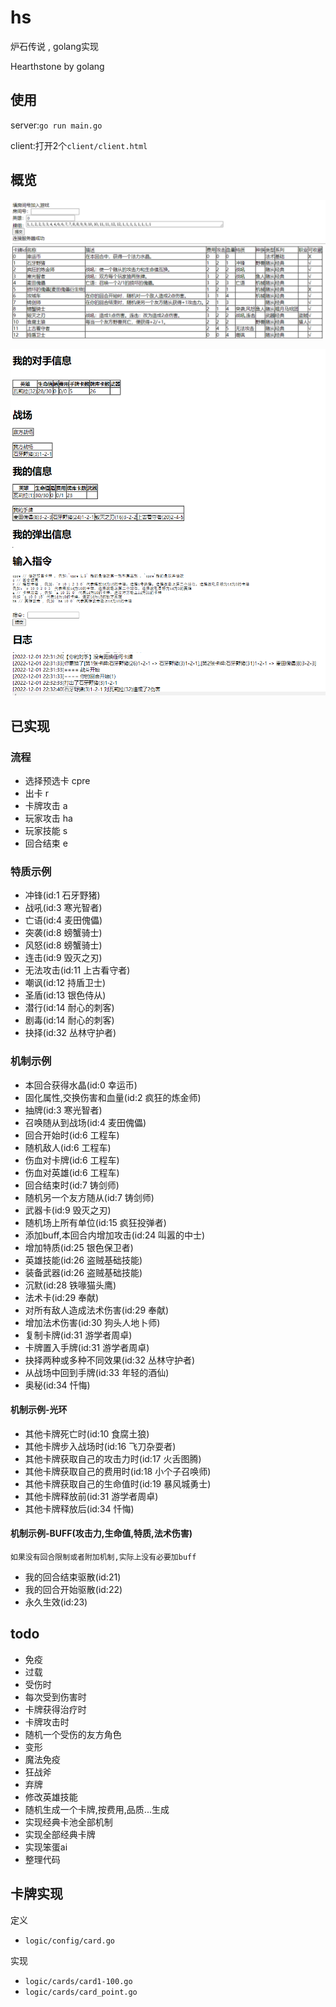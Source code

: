 # hs
炉石传说 , golang实现

Hearthstone by golang

## 使用

server:`go run main.go`

client:打开2个`client/client.html`

## 概览

![](./example/overview/1.png)

![](./example/overview/2.png)

## 已实现

### 流程

- 选择预选卡 cpre
- 出卡 r
- 卡牌攻击 a
- 玩家攻击 ha
- 玩家技能 s
- 回合结束 e

### 特质示例

- 冲锋(id:1 石牙野猪)
- 战吼(id:3 寒光智者)
- 亡语(id:4 麦田傀儡)
- 突袭(id:8 螃蟹骑士)
- 风怒(id:8 螃蟹骑士)
- 连击(id:9 毁灭之刃)
- 无法攻击(id:11 上古看守者)
- 嘲讽(id:12 持盾卫士)
- 圣盾(id:13 银色侍从)
- 潜行(id:14 耐心的刺客)
- 剧毒(id:14 耐心的刺客)
- 抉择(id:32 丛林守护者)

### 机制示例

- 本回合获得水晶(id:0 幸运币)
- 固化属性,交换伤害和血量(id:2 疯狂的炼金师)
- 抽牌(id:3 寒光智者)
- 召唤随从到战场(id:4 麦田傀儡)
- 回合开始时(id:6 工程车)
- 随机敌人(id:6 工程车)
- 伤血对卡牌(id:6 工程车)
- 伤血对英雄(id:6 工程车)
- 回合结束时(id:7 铸剑师)
- 随机另一个友方随从(id:7 铸剑师)
- 武器卡(id:9 毁灭之刃)
- 随机场上所有单位(id:15 疯狂投弹者)
- 添加buff,本回合内增加攻击(id:24 叫嚣的中士)
- 增加特质(id:25 银色保卫者)
- 英雄技能(id:26 盗贼基础技能)
- 装备武器(id:26 盗贼基础技能)
- 沉默(id:28 铁喙猫头鹰)
- 法术卡(id:29 奉献)
- 对所有敌人造成法术伤害(id:29 奉献)
- 增加法术伤害(id:30 狗头人地卜师)
- 复制卡牌(id:31 游学者周卓)
- 卡牌置入手牌(id:31 游学者周卓)
- 抉择两种或多种不同效果(id:32 丛林守护者)
- 从战场中回到手牌(id:33 年轻的酒仙)
- 奥秘(id:34 忏悔)

#### 机制示例-光环

- 其他卡牌死亡时(id:10 食腐土狼)
- 其他卡牌步入战场时(id:16 飞刀杂耍者)
- 其他卡牌获取自己的攻击力时(id:17 火舌图腾)
- 其他卡牌获取自己的费用时(id:18 小个子召唤师)
- 其他卡牌获取自己的生命值时(id:19 暴风城勇士)
- 其他卡牌释放前(id:31 游学者周卓)
- 其他卡牌释放后(id:34 忏悔)

#### 机制示例-BUFF(攻击力,生命值,特质,法术伤害)

`如果没有回合限制或者附加机制,实际上没有必要加buff`

- 我的回合结束驱散(id:21)
- 我的回合开始驱散(id:22)
- 永久生效(id:23)

## todo
- 免疫
- 过载
- 受伤时
- 每次受到伤害时
- 卡牌获得治疗时
- 卡牌攻击时
- 随机一个受伤的友方角色
- 变形
- 魔法免疫
- 狂战斧
- 弃牌
- 修改英雄技能
- 随机生成一个卡牌,按费用,品质...生成
- 实现经典卡池全部机制
- 实现全部经典卡牌
- 实现笨蛋ai
- 整理代码

## 卡牌实现

定义
- `logic/config/card.go`

实现
- `logic/cards/card1-100.go`
- `logic/cards/card_point.go`
